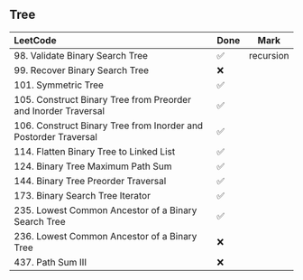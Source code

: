 ## Tree

|          LeetCode                 | Done | Mark |
| :---                              | ---- | ---- |
| 98. Validate Binary Search Tree |  ✅  | recursion   |
| 99. Recover Binary Search Tree |  ❌  |    |
| 101. Symmetric Tree |  ✅  |    |
| 105. Construct Binary Tree from Preorder and Inorder Traversal |  ✅  |    |
| 106. Construct Binary Tree from Inorder and Postorder Traversal |  ✅  |    |
| 114. Flatten Binary Tree to Linked List |  ✅  |    |
| 124. Binary Tree Maximum Path Sum |  ✅  |    |
| 144. Binary Tree Preorder Traversal |  ✅  |    |
| 173. Binary Search Tree Iterator |  ✅  |    |
| 235. Lowest Common Ancestor of a Binary Search Tree |  ✅  |    |
| 236. Lowest Common Ancestor of a Binary Tree |  ❌  |    |
| 437. Path Sum III |  ❌  |    |
